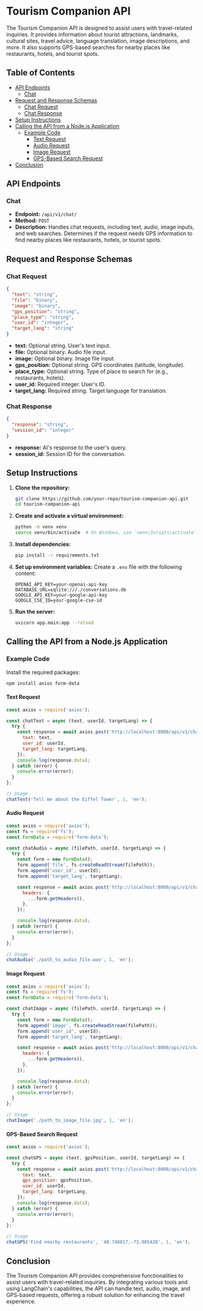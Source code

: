 # Tourism Companion API

The Tourism Companion API is designed to assist users with travel-related inquiries. It provides information about tourist attractions, landmarks, cultural sites, travel advice, language translation, image descriptions, and more. It also supports GPS-based searches for nearby places like restaurants, hotels, and tourist spots.

## Table of Contents

- [API Endpoints](#api-endpoints)
  - [Chat](#chat)
- [Request and Response Schemas](#request-and-response-schemas)
  - [Chat Request](#chat-request)
  - [Chat Response](#chat-response)
- [Setup Instructions](#setup-instructions)
- [Calling the API from a Node.js Application](#calling-the-api-from-a-nodejs-application)
  - [Example Code](#example-code)
    - [Text Request](#text-request)
    - [Audio Request](#audio-request)
    - [Image Request](#image-request)
    - [GPS-Based Search Request](#gps-based-search-request)
- [Conclusion](#conclusion)

## API Endpoints

### Chat

- **Endpoint:** `/api/v1/chat/`
- **Method:** `POST`
- **Description:** Handles chat requests, including text, audio, image inputs, and web searches. Determines if the request needs GPS information to find nearby places like restaurants, hotels, or tourist spots.

## Request and Response Schemas

### Chat Request

```json
{
  "text": "string",
  "file": "binary",
  "image": "binary",
  "gps_position": "string",
  "place_type": "string",
  "user_id": "integer",
  "target_lang": "string"
}
```

- **text:** Optional string. User's text input.
- **file:** Optional binary. Audio file input.
- **image:** Optional binary. Image file input.
- **gps_position:** Optional string. GPS coordinates (latitude, longitude).
- **place_type:** Optional string. Type of place to search for (e.g., restaurants, hotels).
- **user_id:** Required integer. User's ID.
- **target_lang:** Required string. Target language for translation.

### Chat Response

```json
{
  "response": "string",
  "session_id": "integer"
}
```

- **response:** AI's response to the user's query.
- **session_id:** Session ID for the conversation.

## Setup Instructions

1. **Clone the repository:**
   ```bash
   git clone https://github.com/your-repo/tourism-companion-api.git
   cd tourism-companion-api
   ```

2. **Create and activate a virtual environment:**
   ```bash
   python -m venv venv
   source venv/bin/activate  # On Windows, use `venv\Scripts\activate`
   ```

3. **Install dependencies:**
   ```bash
   pip install -r requirements.txt
   ```

4. **Set up environment variables:**
   Create a `.env` file with the following content:
   ```env
   OPENAI_API_KEY=your-openai-api-key
   DATABASE_URL=sqlite:///./conversations.db
   GOOGLE_API_KEY=your-google-api-key
   GOOGLE_CSE_ID=your-google-cse-id
   ```

5. **Run the server:**
   ```bash
   uvicorn app.main:app --reload
   ```

## Calling the API from a Node.js Application

### Example Code

Install the required packages:

```bash
npm install axios form-data
```

#### Text Request

```javascript
const axios = require('axios');

const chatText = async (text, userId, targetLang) => {
  try {
    const response = await axios.post('http://localhost:8000/api/v1/chat/', {
      text: text,
      user_id: userId,
      target_lang: targetLang,
    });
    console.log(response.data);
  } catch (error) {
    console.error(error);
  }
};

// Usage
chatText('Tell me about the Eiffel Tower', 1, 'en');
```

#### Audio Request

```javascript
const axios = require('axios');
const fs = require('fs');
const FormData = require('form-data');

const chatAudio = async (filePath, userId, targetLang) => {
  try {
    const form = new FormData();
    form.append('file', fs.createReadStream(filePath));
    form.append('user_id', userId);
    form.append('target_lang', targetLang);

    const response = await axios.post('http://localhost:8000/api/v1/chat/', form, {
      headers: {
        ...form.getHeaders(),
      },
    });

    console.log(response.data);
  } catch (error) {
    console.error(error);
  }
};

// Usage
chatAudio('./path_to_audio_file.wav', 1, 'en');
```

#### Image Request

```javascript
const axios = require('axios');
const fs = require('fs');
const FormData = require('form-data');

const chatImage = async (filePath, userId, targetLang) => {
  try {
    const form = new FormData();
    form.append('image', fs.createReadStream(filePath));
    form.append('user_id', userId);
    form.append('target_lang', targetLang);

    const response = await axios.post('http://localhost:8000/api/v1/chat/', form, {
      headers: {
        ...form.getHeaders(),
      },
    });

    console.log(response.data);
  } catch (error) {
    console.error(error);
  }
};

// Usage
chatImage('./path_to_image_file.jpg', 1, 'en');
```

#### GPS-Based Search Request

```javascript
const axios = require('axios');

const chatGPS = async (text, gpsPosition, userId, targetLang) => {
  try {
    const response = await axios.post('http://localhost:8000/api/v1/chat/', {
      text: text,
      gps_position: gpsPosition,
      user_id: userId,
      target_lang: targetLang,
    });
    console.log(response.data);
  } catch (error) {
    console.error(error);
  }
};

// Usage
chatGPS('Find nearby restaurants', '40.748817,-73.985428', 1, 'en');
```

## Conclusion

The Tourism Companion API provides comprehensive functionalities to assist users with travel-related inquiries. By integrating various tools and using LangChain's capabilities, the API can handle text, audio, image, and GPS-based requests, offering a robust solution for enhancing the travel experience.
